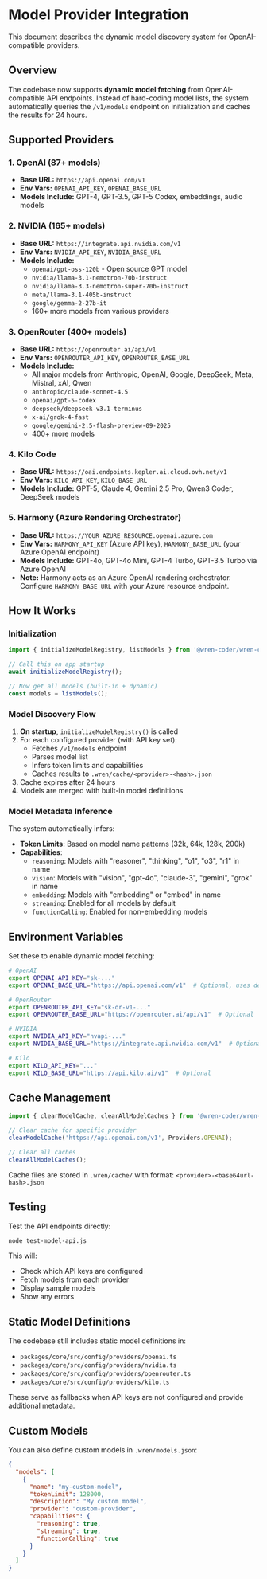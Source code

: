 # Model Provider Integration

This document describes the dynamic model discovery system for OpenAI-compatible providers.

## Overview

The codebase now supports **dynamic model fetching** from OpenAI-compatible API endpoints. Instead of hard-coding model lists, the system automatically queries the `/v1/models` endpoint on initialization and caches the results for 24 hours.

## Supported Providers

### 1. **OpenAI** (87+ models)

- **Base URL:** `https://api.openai.com/v1`
- **Env Vars:** `OPENAI_API_KEY`, `OPENAI_BASE_URL`
- **Models Include:** GPT-4, GPT-3.5, GPT-5 Codex, embeddings, audio models

### 2. **NVIDIA** (165+ models)

- **Base URL:** `https://integrate.api.nvidia.com/v1`
- **Env Vars:** `NVIDIA_API_KEY`, `NVIDIA_BASE_URL`
- **Models Include:**
  - `openai/gpt-oss-120b` - Open source GPT model
  - `nvidia/llama-3.1-nemotron-70b-instruct`
  - `nvidia/llama-3.3-nemotron-super-70b-instruct`
  - `meta/llama-3.1-405b-instruct`
  - `google/gemma-2-27b-it`
  - 160+ more models from various providers

### 3. **OpenRouter** (400+ models)

- **Base URL:** `https://openrouter.ai/api/v1`
- **Env Vars:** `OPENROUTER_API_KEY`, `OPENROUTER_BASE_URL`
- **Models Include:**
  - All major models from Anthropic, OpenAI, Google, DeepSeek, Meta, Mistral, xAI, Qwen
  - `anthropic/claude-sonnet-4.5`
  - `openai/gpt-5-codex`
  - `deepseek/deepseek-v3.1-terminus`
  - `x-ai/grok-4-fast`
  - `google/gemini-2.5-flash-preview-09-2025`
  - 400+ more models

### 4. **Kilo Code**

- **Base URL:** `https://oai.endpoints.kepler.ai.cloud.ovh.net/v1`
- **Env Vars:** `KILO_API_KEY`, `KILO_BASE_URL`
- **Models Include:** GPT-5, Claude 4, Gemini 2.5 Pro, Qwen3 Coder, DeepSeek models

### 5. **Harmony (Azure Rendering Orchestrator)**

- **Base URL:** `https://YOUR_AZURE_RESOURCE.openai.azure.com`
- **Env Vars:** `HARMONY_API_KEY` (Azure API key), `HARMONY_BASE_URL` (your Azure OpenAI endpoint)
- **Models Include:** GPT-4o, GPT-4o Mini, GPT-4 Turbo, GPT-3.5 Turbo via Azure OpenAI
- **Note:** Harmony acts as an Azure OpenAI rendering orchestrator. Configure `HARMONY_BASE_URL` with your Azure resource endpoint.

## How It Works

### Initialization

```typescript
import { initializeModelRegistry, listModels } from '@wren-coder/wren-coder-cli-core';

// Call this on app startup
await initializeModelRegistry();

// Now get all models (built-in + dynamic)
const models = listModels();
```

### Model Discovery Flow

1. **On startup**, `initializeModelRegistry()` is called
2. For each configured provider (with API key set):
   - Fetches `/v1/models` endpoint
   - Parses model list
   - Infers token limits and capabilities
   - Caches results to `.wren/cache/<provider>-<hash>.json`
3. Cache expires after 24 hours
4. Models are merged with built-in model definitions

### Model Metadata Inference

The system automatically infers:

- **Token Limits**: Based on model name patterns (32k, 64k, 128k, 200k)
- **Capabilities**:
  - `reasoning`: Models with "reasoner", "thinking", "o1", "o3", "r1" in name
  - `vision`: Models with "vision", "gpt-4o", "claude-3", "gemini", "grok" in name
  - `embedding`: Models with "embedding" or "embed" in name
  - `streaming`: Enabled for all models by default
  - `functionCalling`: Enabled for non-embedding models

## Environment Variables

Set these to enable dynamic model fetching:

```bash
# OpenAI
export OPENAI_API_KEY="sk-..."
export OPENAI_BASE_URL="https://api.openai.com/v1"  # Optional, uses default

# OpenRouter
export OPENROUTER_API_KEY="sk-or-v1-..."
export OPENROUTER_BASE_URL="https://openrouter.ai/api/v1"  # Optional

# NVIDIA
export NVIDIA_API_KEY="nvapi-..."
export NVIDIA_BASE_URL="https://integrate.api.nvidia.com/v1"  # Optional

# Kilo
export KILO_API_KEY="..."
export KILO_BASE_URL="https://api.kilo.ai/v1"  # Optional
```

## Cache Management

```typescript
import { clearModelCache, clearAllModelCaches } from '@wren-coder/wren-coder-cli-core';

// Clear cache for specific provider
clearModelCache('https://api.openai.com/v1', Providers.OPENAI);

// Clear all caches
clearAllModelCaches();
```

Cache files are stored in `.wren/cache/` with format: `<provider>-<base64url-hash>.json`

## Testing

Test the API endpoints directly:

```bash
node test-model-api.js
```

This will:

- Check which API keys are configured
- Fetch models from each provider
- Display sample models
- Show any errors

## Static Model Definitions

The codebase still includes static model definitions in:

- `packages/core/src/config/providers/openai.ts`
- `packages/core/src/config/providers/nvidia.ts`
- `packages/core/src/config/providers/openrouter.ts`
- `packages/core/src/config/providers/kilo.ts`

These serve as fallbacks when API keys are not configured and provide additional metadata.

## Custom Models

You can also define custom models in `.wren/models.json`:

```json
{
  "models": [
    {
      "name": "my-custom-model",
      "tokenLimit": 128000,
      "description": "My custom model",
      "provider": "custom-provider",
      "capabilities": {
        "reasoning": true,
        "streaming": true,
        "functionCalling": true
      }
    }
  ]
}
```
